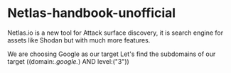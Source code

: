 # Netlas-handbook-unofficial
Netlas.io is a new tool for Attack surface discovery, it is search engine for assets like Shodan but with much more features.

We are choosing Google as our target
Let's find the subdomains of our target
((domain:*.google.*) AND level:("3"))
